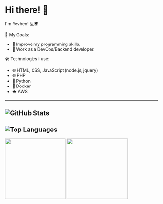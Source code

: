# Hi there! 👋
I'm Yevhen! 💻🌍

🎯 My Goals:
- 🚀 Improve my programming skills.
- 🌟 Work as a DevOps/Backend developer.

🛠️ Technologies I use:
- 🌐 HTML, CSS, JavaScript (node.js, jquery)
- 🌐 PHP
- 🐍 Python
- 🐳 Docker
- ☁️ AWS

---
![GitHub Stats](https://github-readme-stats.vercel.app/api?username=yourusername&show_icons=true&theme=radical)
---
![Top Languages](https://github-readme-stats.vercel.app/api/top-langs/?username=yourusername&layout=compact&theme=radical)
---

<img src="https://media.tenor.com/i_K3zWsgcG8AAAAi/hacker-pepe.gif" width="200" height="200" />
<img src="https://media1.tenor.com/m/57w9du3NrV0AAAAd/css-html.gif" width="200" height="200" />


